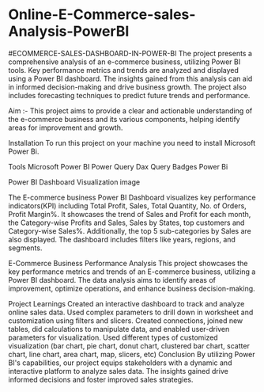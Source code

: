 # Online-E-Commerce-sales-Analysis-PowerBI
#ECOMMERCE-SALES-DASHBOARD-IN-POWER-BI
The project presents a comprehensive analysis of an e-commerce business, utilizing Power BI tools. Key performance metrics and trends are analyzed and displayed using a Power BI dashboard. The insights gained from this analysis can aid in informed decision-making and drive business growth. The project also includes forecasting techniques to predict future trends and performance.

Aim :- This project aims to provide a clear and actionable understanding of the e-commerce business and its various components, helping identify areas for improvement and growth.

Installation
To run this project on your machine you need to install Microsoft Power Bi.

Tools
Microsoft Power BI
Power Query
Dax Query
Badges
Power Bi

Power BI Dashboard Visualization
image

The E-commerce business Power BI Dashboard visualizes key performance indicators(KPI) including Total Profit, Sales, Total Quantity, No. of Orders, Profit Margin%. It showcases the trend of Sales and Profit for each month, the Category-wise Profits and Sales, Sales by States, top customers and Category-wise Sales%. Additionally, the top 5 sub-categories by Sales are also displayed. The dashboard includes filters like years, regions, and segments.

E-Commerce Business Performance Analysis
This project showcases the key performance metrics and trends of an E-commerce business, utilizing a Power BI dashboard. The data analysis aims to identify areas of improvement, optimize operations, and enhance business decision-making.

Project Learnings
Created an interactive dashboard to track and analyze online sales data.
Used complex parameters to drill down in worksheet and customization using filters and slicers.
Created connections, joined new tables, did calculations to manipulate data, and enabled user-driven parameters for visualization.
Used different types of customized visualization (bar chart, pie chart, donut chart, clustered bar chart, scatter chart, line chart, area chart, map, slicers, etc)
Conclusion
By utilizing Power BI's capabilities, our project equips stakeholders with a dynamic and interactive platform to analyze sales data. The insights gained drive informed decisions and foster improved sales strategies.
